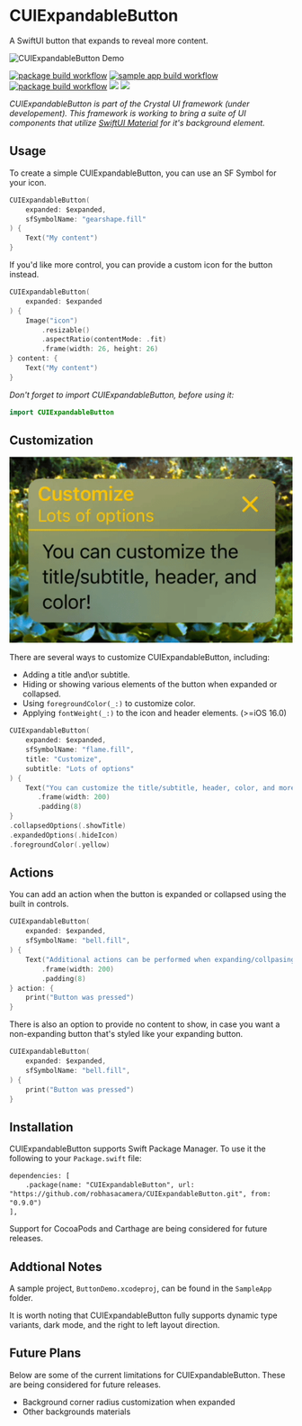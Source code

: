 # CUIExpandableButton

A SwiftUI button that expands to reveal more content.

![CUIExpandableButton Demo](Assets/demo.gif)

[![package build workflow](https://github.com/robhasacamera/CUIExpandableButton/actions/workflows/package.yml/badge.svg)](https://github.com/robhasacamera/CUIExpandableButton/actions/workflows/package.yml)
[![sample app build workflow](https://github.com/robhasacamera/CUIExpandableButton/actions/workflows/sample_app.yml/badge.svg)](https://github.com/robhasacamera/CUIExpandableButton/actions/workflows/sample_app.yml)
[![package build workflow](https://github.com/robhasacamera/CUIExpandableButton/actions/workflows/test.yml/badge.svg)](https://github.com/robhasacamera/CUIExpandableButton/actions/workflows/test.yml)
[![](https://img.shields.io/endpoint?url=https%3A%2F%2Fswiftpackageindex.com%2Fapi%2Fpackages%2Frobhasacamera%2FCUIExpandableButton%2Fbadge%3Ftype%3Dswift-versions)](https://swiftpackageindex.com/robhasacamera/CUIExpandableButton)
[![](https://img.shields.io/endpoint?url=https%3A%2F%2Fswiftpackageindex.com%2Fapi%2Fpackages%2Frobhasacamera%2FCUIExpandableButton%2Fbadge%3Ftype%3Dplatforms)](https://swiftpackageindex.com/robhasacamera/CUIExpandableButton)

*CUIExpandableButton is part of the Crystal UI framework (under developement). This framework is working to bring a suite of UI components that utilize [SwiftUI Material](https://developer.apple.com/documentation/swiftui/material) for it's background element.* 

## Usage

To create a simple CUIExpandableButton, you can use an SF Symbol for your icon.

```swift
CUIExpandableButton(
    expanded: $expanded,
    sfSymbolName: "gearshape.fill"
) {
    Text("My content")
}
```

If you'd like more control, you can provide a custom icon for the button instead.

```swift
CUIExpandableButton(
    expanded: $expanded
) {
    Image("icon")
        .resizable()
        .aspectRatio(contentMode: .fit)
        .frame(width: 26, height: 26)
} content: {
    Text("My content")
}
```

*Don't forget to import CUIExpandableButton, before using it:*

```swift
import CUIExpandableButton
```

## Customization

![CUIExpandableButton Style Options](Assets/customize.gif)

There are several ways to customize CUIExpandableButton, including:
- Adding a title and\or subtitle.
- Hiding or showing various elements of the button when expanded or collapsed.
- Using `foregroundColor(_:)` to customize color.
- Applying `fontWeight(_:)` to the icon and header elements. (>=iOS 16.0)

```swift
CUIExpandableButton(
    expanded: $expanded,
    sfSymbolName: "flame.fill",
    title: "Customize",
    subtitle: "Lots of options"
) {
    Text("You can customize the title/subtitle, header, color, and more!")
       .frame(width: 200)
       .padding(8)
}
.collapsedOptions(.showTitle)
.expandedOptions(.hideIcon)
.foregroundColor(.yellow)
```

## Actions

You can add an action when the button is expanded or collapsed using the built in controls.

```swift
CUIExpandableButton(
    expanded: $expanded,
    sfSymbolName: "bell.fill",
) {
    Text("Additional actions can be performed when expanding/collpasing")
        .frame(width: 200)
        .padding(8)
} action: {
    print("Button was pressed")
}
```

There is also an option to provide no content to show, in case you want a non-expanding button that's styled like your expanding button.

```swift
CUIExpandableButton(
    expanded: $expanded,
    sfSymbolName: "bell.fill",
) {
    print("Button was pressed")
}
```

## Installation

CUIExpandableButton supports Swift Package Manager. To use it the following to your `Package.swift` file:

```
dependencies: [
    .package(name: "CUIExpandableButton", url: "https://github.com/robhasacamera/CUIExpandableButton.git", from: "0.9.0")
],
```

Support for CocoaPods and Carthage are being considered for future releases.

## Addtional Notes

A sample project, `ButtonDemo.xcodeproj`, can be found in the `SampleApp` folder.

It is worth noting that CUIExpandableButton fully supports dynamic type variants, dark mode, and the right to left layout direction.

## Future Plans

Below are some of the current limitations for CUIExpandableButton. These are being considered for future releases.
- Background corner radius customization when expanded
- Other backgrounds materials
